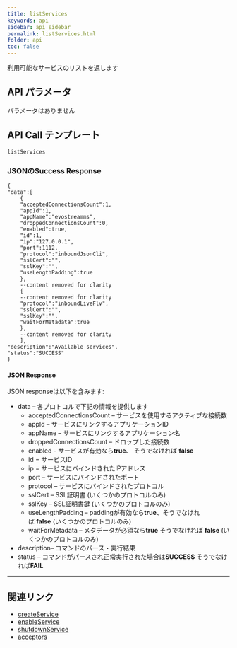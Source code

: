 ```yaml
---
title: listServices
keywords: api
sidebar: api_sidebar
permalink: listServices.html
folder: api
toc: false
---
```


利用可能なサービスのリストを返します



## API パラメータ

パラメータはありません



## API Call テンプレート

```
listServices
```


### JSONのSuccess Response

```
{
"data":[
    {
    "acceptedConnectionsCount":1,
    "appId":1,
    "appName":"evostreamms",
    "droppedConnectionsCount":0,
    "enabled":true,
    "id":1,
    "ip":"127.0.0.1",
    "port":1112,
    "protocol":"inboundJsonCli",
    "sslCert":"",
    "sslKey":"",
    "useLengthPadding":true
    },
    --content removed for clarity
    {
    --content removed for clarity
    "protocol":"inboundLiveFlv",
    "sslCert":"",
    "sslKey":"",
    "waitForMetadata":true
    },
    --content removed for clarity
    ],
"description":"Available services",
"status":"SUCCESS"
}
```



#### JSON Response

JSON responseは以下を含みます:

- data – 各プロトコルで下記の情報を提供します
  - acceptedConnectionsCount – サービスを使用するアクティブな接続数
  - appId – サービスにリンクするアプリケーションID
  - appName – サービスにリンクするアプリケーション名
  - droppedConnectionsCount – ドロップした接続数
  - enabled - サービスが有効なら**true**、 そうでなければ **false**
  - id = サービスID
  - ip = サービスにバインドされたIPアドレス
  - port – サービスにバインドされたポート
  - protocol – サービスにバインドされたプロトコル
  - sslCert – SSL証明書 (いくつかのプロトコルのみ)
  - sslKey – SSL証明書鍵 (いくつかのプロトコルのみ)
  - useLengthPadding – paddingが有効なら**true**、そうでなければ **false** (いくつかのプロトコルのみ)
  - waitForMetadata – メタデータが必須なら**true** そうでなければ **false** (いくつかのプロトコルのみ) 
- description– コマンドのパース・実行結果
- status – コマンドがパースされ正常実行された場合は**SUCCESS** そうでなければ**FAIL**

------

## 関連リンク

- [createService](createService.html)
- [enableService](enableService.html)
- [shutdownService](shutdownService.html)
- [acceptors](userguide_configlua.html#acceptors)